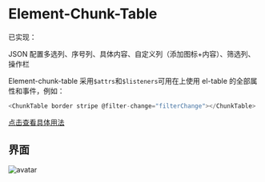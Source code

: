 # Element-Chunk-Table

已实现：

JSON 配置多选列、序号列、具体内容、自定义列（添加图标+内容）、筛选列、操作栏

Element-chunk-table 采用`$attrs`和`$listeners`可用在<ChunkTable />上使用 el-table 的全部属性和事件，例如：

```js
<ChunkTable border stripe @filter-change="filterChange"></ChunkTable>
```

[点击查看具体用法](https://github.com/rzhAvenir/element-table-template/blob/master/src/App.vue)

## 界面

![avatar](https://github.com/rzhAvenir/element-table-template/blob/master/img/el-table.png)
